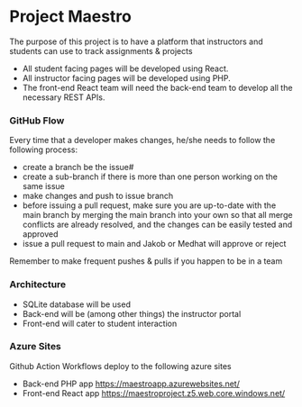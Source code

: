 # Project Maestro

The purpose of this project is to have a platform that instructors and students can use to track assignments & projects

- All student facing pages will be developed using React.
- All instructor facing pages will be developed using PHP.
- The front-end React team will need the back-end team to develop all the necessary REST APIs.

### GitHub Flow
Every time that a developer makes changes, he/she needs to follow the following process:
- create a branch be the issue#
- create a sub-branch if there is more than one person working on the same issue
- make changes and push to issue branch
- before issuing a pull request, make sure you are up-to-date with the main branch by merging the main branch into your own so that all merge conflicts are already resolved, and the changes can be easily tested and approved
- issue a pull request to main and Jakob or Medhat will approve or reject

Remember to make frequent pushes & pulls if you happen to be in a team

### Architecture
- SQLite database will be used
- Back-end will be (among other things) the instructor portal
- Front-end will cater to student interaction

### Azure Sites
Github Action Workflows deploy to the following azure sites
- Back-end PHP app https://maestroapp.azurewebsites.net/
- Front-end React app https://maestroproject.z5.web.core.windows.net/
